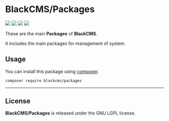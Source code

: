 # BlackCMS/Packages

<p>
    <a href="https://img.shields.io/github/v/release/blackcms/packages"><img src="https://img.shields.io/github/v/release/blackcms/packages"></a>
    <a href="https://img.shields.io/github/license/blackcms/packages"><img src="https://img.shields.io/github/license/blackcms/packages"></a>
    <a href="https://img.shields.io/github/forks/blackcms/packages"><img src="https://img.shields.io/github/forks/blackcms/packages"></a>
    <a href="https://img.shields.io/github/issues/blackcms/packages"><img src="https://img.shields.io/github/issues/blackcms/packages"></a>
</p>

These are the main **Packages** of **BlackCMS**.

It includes the main packages for management of system.

## Usage

You can install this package using [composer](https://getcomposer.org).

```sh
composer require blackcms/packages
```

---

## License

**BlackCMS/Packages** is released under the GNU LGPL license.
